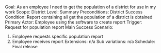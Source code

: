 Goal: As an employee I need to get the population of a district for use in my work
Scope: District
Level: Summary
Preconditions: District
Success Condition: Report containing all get the population of a district is obtained
Primary Actor: Employee using the software to create report
Trigger: Request for population report
Main Success Scenario:
1. Employee requests specific population report
2. Employee receives report
Extensions: n/a
Sub variations: n/a
Schedule: Final release
